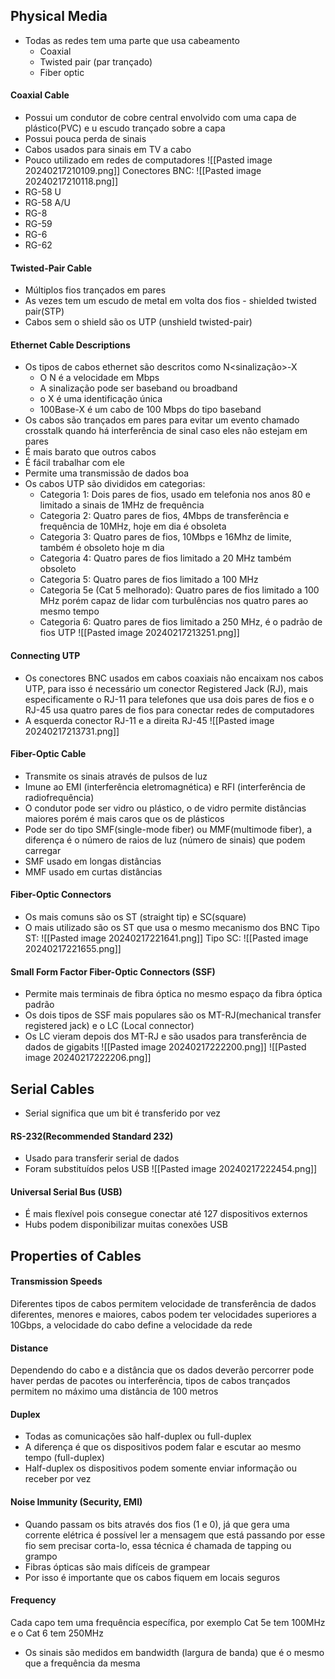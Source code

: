 ## Physical Media
- Todas as redes tem uma parte que usa cabeamento
	- Coaxial
	- Twisted pair (par trançado)
	- Fiber optic
#### Coaxial Cable
- Possui um condutor de cobre central envolvido com uma capa de plástico(PVC) e u escudo trançado sobre a capa
- Possui pouca perda de sinais
- Cabos usados para sinais em TV a cabo
- Pouco utilizado em redes de computadores
![[Pasted image 20240217210109.png]]
Conectores BNC:
![[Pasted image 20240217210118.png]]
- RG-58 U
- RG-58 A/U
- RG-8
- RG-59
- RG-6
- RG-62
#### Twisted-Pair Cable
- Múltiplos fios trançados em pares
- As vezes tem um escudo de metal em volta dos fios - shielded twisted pair(STP)
- Cabos sem o shield são os UTP (unshield twisted-pair)
#### Ethernet Cable Descriptions
- Os tipos de cabos ethernet são descritos como N<sinalização>-X
	- O N é a velocidade em Mbps
	- A sinalização pode ser baseband ou broadband
	- o X é uma identificação única
	- 100Base-X é um cabo de 100 Mbps do tipo baseband
- Os cabos são trançados em pares para evitar um evento chamado crosstalk quando há interferência de sinal caso eles não estejam em pares
- É mais barato que outros cabos
- É fácil trabalhar com ele
- Permite uma transmissão de dados boa
- Os cabos UTP são divididos em categorias:
	- Categoria 1: Dois pares de fios, usado em telefonia nos anos 80 e limitado a sinais de 1MHz de frequência
	- Categoria 2: Quatro pares de fios, 4Mbps de transferência e frequência de 10MHz, hoje em dia é obsoleta
	- Categoria 3: Quatro pares de fios, 10Mbps e 16Mhz de limite, também é obsoleto hoje m dia
	- Categoria 4: Quatro pares de fios limitado a 20 MHz também obsoleto
	- Categoria 5: Quatro pares de fios limitado a 100 MHz
	- Categoria 5e (Cat 5 melhorado): Quatro pares de fios limitado a 100 MHz porém capaz de lidar com turbulências nos quatro pares ao mesmo tempo
	- Categoria 6: Quatro pares de fios limitado a 250 MHz, é o padrão de fios UTP
	![[Pasted image 20240217213251.png]]
#### Connecting UTP
- Os conectores BNC usados em cabos coaxiais não encaixam nos cabos UTP, para isso é necessário um conector Registered Jack (RJ), mais especificamente o RJ-11 para telefones que usa dois pares de fios e o RJ-45 usa quatro pares de fios para conectar redes de computadores
- A esquerda conector RJ-11 e a direita RJ-45
![[Pasted image 20240217213731.png]]
#### Fiber-Optic Cable
- Transmite os sinais através de pulsos de luz
- Imune ao EMI (interferência eletromagnética) e RFI (interferência de radiofrequência) 
- O condutor pode ser vidro ou plástico, o de vidro permite distâncias maiores porém é mais caros que os de plásticos
- Pode ser do tipo SMF(single-mode fiber) ou MMF(multimode fiber), a diferença é o número de raios de luz (número de sinais) que podem carregar
- SMF usado em longas distâncias
- MMF usado em curtas distâncias
#### Fiber-Optic Connectors
- Os mais comuns são os ST (straight tip) e SC(square)
- O mais utilizado são os ST que usa o mesmo mecanismo dos BNC
Tipo ST:
![[Pasted image 20240217221641.png]]
Tipo SC:
![[Pasted image 20240217221655.png]]
#### Small Form Factor Fiber-Optic Connectors (SSF)
- Permite mais terminais de fibra óptica no mesmo espaço da fibra óptica padrão
- Os dois tipos de SSF mais populares são os MT-RJ(mechanical transfer registered jack) e o LC (Local connector)
- Os LC vieram depois dos MT-RJ e são usados para transferência de dados de gigabits
![[Pasted image 20240217222200.png]]
![[Pasted image 20240217222206.png]]
## Serial Cables
- Serial significa que um bit é transferido por vez
#### RS-232(Recommended Standard 232)
- Usado para transferir serial de dados
- Foram substituídos pelos USB
![[Pasted image 20240217222454.png]]
#### Universal Serial Bus (USB)
- É mais flexível pois consegue conectar até 127 dispositivos externos
- Hubs podem disponibilizar muitas conexões USB
## Properties of Cables
#### Transmission Speeds
Diferentes tipos de cabos permitem velocidade de transferência de dados diferentes, menores e maiores, cabos podem ter velocidades superiores a 10Gbps, a velocidade do cabo define a velocidade da rede
#### Distance
Dependendo do cabo e a distância que os dados deverão percorrer pode haver perdas de pacotes ou interferência, tipos de cabos trançados permitem no máximo uma distância de 100 metros
#### Duplex
- Todas as comunicações são half-duplex ou full-duplex
- A diferença é que os dispositivos podem falar e escutar ao mesmo tempo (full-duplex)
- Half-duplex os dispositivos podem somente enviar informação ou receber por vez
#### Noise Immunity (Security, EMI)
- Quando passam os bits através dos fios (1 e 0), já que gera uma corrente elétrica é possível ler a mensagem que está passando por esse fio sem precisar corta-lo, essa técnica é chamada de tapping ou grampo
- Fibras ópticas são mais difíceis de grampear
- Por isso é importante que os cabos fiquem em locais seguros
#### Frequency
Cada capo tem uma frequência específica, por exemplo Cat 5e  tem 100MHz e o Cat 6 tem 250MHz
- Os sinais são medidos em bandwidth (largura de banda) que é o mesmo que a frequência da mesma


